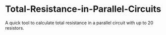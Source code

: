 # Total-Resistance-in-Parallel-Circuits
A quick tool to calculate total resistance in a parallel circuit with up to 20 resistors.
